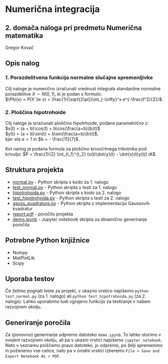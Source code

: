 # Numerična integracija

## 2. domača naloga pri predmetu Numerična matematika

Gregor Kovač

## Opis nalog

### 1. Porazdelitvena funkcija normalne slučajne spremenljivke

Cilj naloge je numerično izračunati vrednost integrala standardne normalne porazdelitve $X \sim N(0,1)$, ki je podan s formulo: \
$\Phi(x) = P(X \le x) = \frac{1}{\sqrt{2\pi}}\int_{-\infty}^x e^{-\frac{t^2}{2}}$.

### 2. Ploščina hipotrohoide

Cilj naloge je izračunati ploščino hipotrhoide, podane parametrično z: \
$x(t) = (a + b)\cos(t) + b\cos(\frac{a+b}{b}t)$ \
$y(t) = (a + b)\sin(t) + b\sin(\frac{a+b}{b}t)$, \
kjer sta $a = 1$ in $b = - \frac{11}{7}$.

Kot namig je podana formula za ploščino krivočrtnega trikotnika pod krivuljo:
$P = \frac{1}{2} \int_{t_1}^{t_2} (x(t)\dot{y}(t) - \dot{x}(t)y(t)) dt$.

## Struktura projekta

- [normal.py](./normal.py) - Python skripta s kodo za 1. nalogo
- [test_normal.py](test_normal.py) - Python skripta s testi za 1. nalogo
- [hipotrohoida.py](hipotrohoida.py) - Python skripta s kodo za 2. nalogo
- [test_hipotrohoida.py](test_hipotrohoida.py) - Python skripta s testi za 2. nalogo
- [gauss_quadrature.py](gauss_quadrature.py) - Python skripta z implementacijo Gaussovih kvadratur
- [report.pdf](report.pdf) - poročilo projekta
- [demo.ipynb](demo.ipynb) - Jupyter notebook skripta za dinamično generiranje poročila

## Potrebne Python knjižnice

- Numpy
- MatPlotLib
- Scipy

## Uporaba testov

Če želimo pognati teste za projekt, v ukazno vrstico napišemo `python test_normal.py` (za 1. nalogo) ali `python test_hipotrohoida.py` (za 2. nalogo). Lahko uporabimo tudi vgrajeno funkcijo za testiranje v našem razvojnem okolju.

## Generiranje poročila

Za (ponovno) generiranje odpremo datoteko `demo.ipynb`. To lahko storimo v svojem razvojnem okolju, ali pa v ukazni vrstici napišemo `jupyter notebook`. Nato v seznamu poiščemo pravo datoteko, jo odpremo, po želji spremenimo in poženemo vse celice, nato pa v orodni vrstici izberemo `File > Save and Export Notebook As > PDF`.
